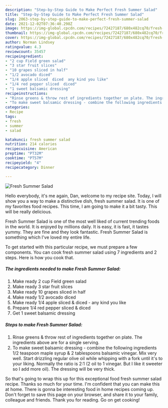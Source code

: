 ```yaml
---
description: "Step-by-Step Guide to Make Perfect Fresh Summer Salad"
title: "Step-by-Step Guide to Make Perfect Fresh Summer Salad"
slug: 2063-step-by-step-guide-to-make-perfect-fresh-summer-salad
date: 2021-12-02T07:36:40.298Z
image: https://img-global.cpcdn.com/recipes/72427187/680x482cq70/fresh-summer-salad-recipe-main-photo.jpg
thumbnail: https://img-global.cpcdn.com/recipes/72427187/680x482cq70/fresh-summer-salad-recipe-main-photo.jpg
cover: https://img-global.cpcdn.com/recipes/72427187/680x482cq70/fresh-summer-salad-recipe-main-photo.jpg
author: Norman Lindsey
ratingvalue: 4.3
reviewcount: 35457
recipeingredient:
- "2 cup Field green salad"
- "3 star fruit slices"
- "10 grapes sliced in half"
- "1/2 avocado diced"
- "1/4 apple sliced  diced  any kind you like"
- "1/4 red pepper sliced  diced"
- "1 sweet balsamic dressing"
recipeinstructions:
- "Rinse greens & throw rest of ingredients together on plate. The ingredients above are for a single serving."
- "To make sweet balsamic dressing - combine the following ingredients 1/2 teaspoon maple syrup & 2 tablespoons balsamic vinegar. Mix very well. Start drizzling regular olive oil while whipping with a fork until it's to your liking. Normally the ratio is 2:1 (2 oil to 1 vinegar. But I like it sweeter so I add more oil). The dressing will be very thick."
categories:
- Recipe
tags:
- fresh
- summer
- salad

katakunci: fresh summer salad 
nutrition: 214 calories
recipecuisine: American
preptime: "PT32M"
cooktime: "PT57M"
recipeyield: "4"
recipecategory: Dinner

---
```



![Fresh Summer Salad](https://img-global.cpcdn.com/recipes/72427187/680x482cq70/fresh-summer-salad-recipe-main-photo.jpg)

Hello everybody, it's me again, Dan, welcome to my recipe site. Today, I will show you a way to make a distinctive dish, fresh summer salad. It is one of my favorites food recipes. This time, I am going to make it a bit tasty. This will be really delicious.

Fresh Summer Salad is one of the most well liked of current trending foods in the world. It is enjoyed by millions daily. It is easy, it is fast, it tastes yummy. They are fine and they look fantastic. Fresh Summer Salad is something which I've loved my entire life.




To get started with this particular recipe, we must prepare a few components. You can cook fresh summer salad using 7 ingredients and 2 steps. Here is how you cook that.

<!--inarticleads1-->

##### The ingredients needed to make Fresh Summer Salad:

1. Make ready 2 cup Field green salad
1. Make ready 3 star fruit slices
1. Make ready 10 grapes sliced in half
1. Make ready 1/2 avocado diced
1. Make ready 1/4 apple sliced & diced - any kind you like
1. Prepare 1/4 red pepper sliced & diced
1. Get 1 sweet balsamic dressing




<!--inarticleads2-->

##### Steps to make Fresh Summer Salad:

1. Rinse greens & throw rest of ingredients together on plate. The ingredients above are for a single serving.
1. To make sweet balsamic dressing - combine the following ingredients 1/2 teaspoon maple syrup & 2 tablespoons balsamic vinegar. Mix very well. Start drizzling regular olive oil while whipping with a fork until it's to your liking. Normally the ratio is 2:1 (2 oil to 1 vinegar. But I like it sweeter so I add more oil). The dressing will be very thick.




So that's going to wrap this up for this exceptional food fresh summer salad recipe. Thanks so much for your time. I'm confident that you can make this at home. There is gonna be interesting food in home recipes coming up. Don't forget to save this page on your browser, and share it to your family, colleague and friends. Thank you for reading. Go on get cooking!
